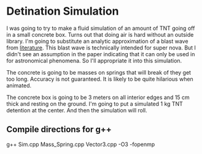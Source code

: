 # Detination Simulation

I was going to try to make a fluid simulation of an amount of TNT going off in a small concrete box.  Turns out that doing air is hard without an outside library. I'm going to substitute an analytic approximation of a blast wave from [literature](https://academic.oup.com/mnras/article/424/4/2522/1055350). This blast wave is technically intended for super nova. But I didn't see an assumption in the paper indicating that it can only be used in for astronomical phenomena. So I'll appropriate it into this simulation.

The concrete is going to be masses on springs that will break of they get too long. Accuracy is not guaranteed. It is likely to be quite hilarious when animated.

The concrete box is going to be 3 meters on all interior edges and 15 cm thick and resting on the ground. I'm going to put a simulated 1 kg TNT detention at the center. And then the simulation will roll.

## Compile directions for g++

g++ Sim.cpp Mass_Spring.cpp Vector3.cpp -O3 -fopenmp
